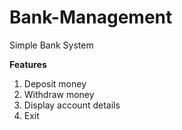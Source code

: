 # Bank-Management
Simple Bank System

**Features**
1. Deposit money
2. Withdraw money
3. Display account details
4. Exit
